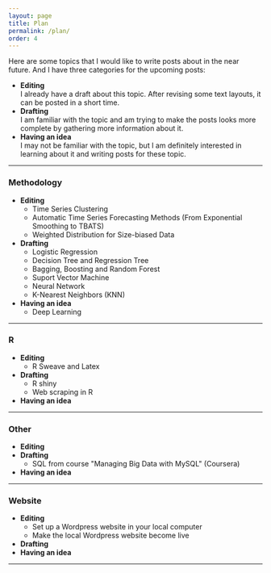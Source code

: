 ```yaml
---
layout: page
title: Plan
permalink: /plan/
order: 4
---
```

Here are some topics that I would like to write posts about in the near future. And I have three categories for the upcoming posts:
  * **Editing** <br />
    I already have a draft about this topic. After revising some text layouts, it can be posted in a short time.
  * **Drafting** <br />
    I am familiar with the topic and am trying to make the posts looks more complete by gathering more information about it.
  * **Having an idea** <br />
    I may not be familiar with the topic, but I am definitely interested in learning about it and writing posts for these topic.

***

### Methodology
* **Editing**
  * Time Series Clustering
  * Automatic Time Series Forecasting Methods (From Exponential Smoothing to TBATS)
  * Weighted Distribution for Size-biased Data
* **Drafting**
    * Logistic Regression
    * Decision Tree and Regression Tree
    * Bagging, Boosting and Random Forest
    * Suport Vector Machine
    * Neural Network
    * K-Nearest Neighbors (KNN)
* **Having an idea**
  * Deep Learning

***

### R
* **Editing**
  * R Sweave and Latex
* **Drafting**
  * R shiny
  * Web scraping in R
* **Having an idea**

***

### Other
* **Editing**
* **Drafting**
  * SQL from course "Managing Big Data with MySQL" (Coursera)
* **Having an idea**

***

### Website
* **Editing**
  * Set up a Wordpress website in your local computer
  * Make the local Wordpress website become live
* **Drafting**
* **Having an idea**

***
